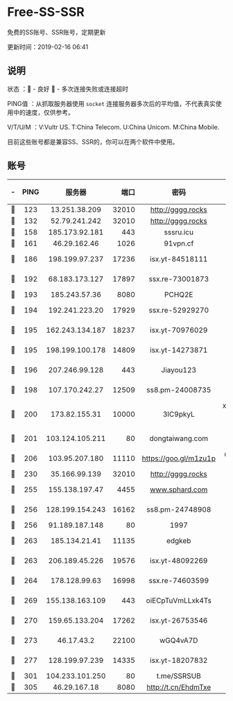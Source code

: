 # Free-SS-SSR

免费的SS账号、SSR账号，定期更新

更新时间：2019-02-16 06:41

## 说明

状态     ：🙂 - 良好 🙁 - 多次连接失败或连接超时

PING值   ：从抓取服务器使用 `socket` 连接服务器多次后的平均值，不代表真实使用中的速度，仅供参考。

V/T/U/M  ：V:Vultr US. T:China Telecom. U:China Unicom. M:China Mobile.

目前这些账号都是兼容SS、SSR的，你可以在两个软件中使用。

## 账号

|-|PING|服务器|端口|密码|加密方式|区域|V/T/U/M|
|:----:|:----:|:-----:|-----:|:----:|:----:|:----:|:----:|
|🙂|123|13.251.38.209|32010|http://gggg.rocks|chacha20|SG|10↑/10↑/10↑/10↑|
|🙂|132|52.79.241.242|32010|http://gggg.rocks|chacha20|KR|10↑/10↑/10↑/10↑|
|🙂|158|185.173.92.181|443|sssru.icu|rc4-md5|RU|10↑/10↑/10↑/10↑|
|🙂|161|46.29.162.46|1026|91vpn.cf|rc4-md5|RU|10↑/10↑/10↑/10↑|
|🙂|186|198.199.97.237|17236|isx.yt-84518111|aes-256-cfb|US|9↑/9↑/9↑/9↑|
|🙂|192|68.183.173.127|17897|ssx.re-73001873|aes-256-cfb|US|10↑/10↑/10↑/10↑|
|🙂|193|185.243.57.36|8080|PCHQ2E|rc4-md5|US|10↑/10↑/10↑/10↑|
|🙂|194|192.241.223.20|17929|ssx.re-52929270|aes-256-cfb|US|10↑/10↑/10↑/10↑|
|🙂|195|162.243.134.187|18237|isx.yt-70976029|aes-256-cfb|US|9↑/9↑/9↑/9↑|
|🙂|195|198.199.100.178|14809|isx.yt-14273871|aes-256-cfb|US|9↑/9↑/9↑/9↑|
|🙂|196|207.246.99.128|443|Jiayou123|aes-256-cfb|US|10↑/10↑/10↑/10↑|
|🙂|198|107.170.242.27|12509|ss8.pm-24008735|aes-256-cfb|US|10↑/10↑/10↑/10↑|
|🙂|200|173.82.155.31|10000|3IC9pkyL|xchacha20-ietf-poly1305|US|10↑/10↑/10↑/10↑|
|🙂|201|103.124.105.211|80|dongtaiwang.com|aes-256-cfb|US|10↑/10↑/10↑/10↑|
|🙂|206|103.95.207.180|11110|https://goo.gl/m1zu1p|chacha20-ietf|US|10↑/10↑/10↑/10↑|
|🙂|230|35.166.99.139|32010|http://gggg.rocks|chacha20|US|10↑/10↑/10↑/10↑|
|🙂|255|155.138.197.47|4455|www.sphard.com|aes-256-cfb|US|10↑/10↑/10↑/10↑|
|🙂|256|128.199.154.243|16162|ss8.pm-24748908|aes-256-cfb|SG|10↑/10↑/10↑/10↑|
|🙂|256|91.189.187.148|80|1997|chacha20|US|10↑/10↑/10↑/10↑|
|🙂|263|185.134.21.41|11135|edgkeb|aes-256-cfb|GB|10↑/10↑/10↑/10↑|
|🙂|263|206.189.45.226|19576|isx.yt-48092269|aes-256-cfb|SG|9↑/9↑/9↑/9↑|
|🙂|264|178.128.99.63|16998|ssx.re-74603599|aes-256-cfb|SG|10↑/10↑/10↑/10↑|
|🙂|269|155.138.163.109|443|oiECpTuVmLLxk4Ts|aes-256-cfb|US|10↑/10↑/10↑/10↑|
|🙂|270|159.65.133.204|17262|isx.yt-26753546|aes-256-cfb|SG|9↑/9↑/9↑/9↑|
|🙂|273|46.17.43.2|22100|wGQ4vA7D|aes-256-gcm|RU|10↑/10↑/10↑/10↑|
|🙂|277|128.199.97.239|14335|isx.yt-18207832|aes-256-cfb|SG|9↑/9↑/9↑/9↑|
|🙂|301|104.233.101.250|80|t.me/SSRSUB|rc4-md5|CA|10↑/10↑/10↑/10↑|
|🙂|305|46.29.167.18|8080|http://t.cn/EhdmTxe|rc4-md5|RU|10↑/10↑/10↑/10↑|
